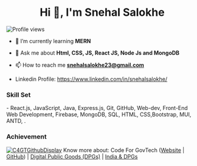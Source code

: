 
<!---
SnehalMarutiSalokhe/SnehalMarutiSalokhe is a ✨ special ✨ repository because its `README.md` (this file) appears on your GitHub profile.
You can click the Preview link to take a look at your changes.
--->
<h1 align="center">Hi 👋, I'm Snehal Salokhe</h1>
<!-- <h3 align="center">A passionate software developer from India</h3> -->

![Profile views](https://komarev.com/ghpvc/?username=SnehalMarutiSalokhe)


- 🌱 I’m currently learning **MERN**

- 💬 Ask me about **Html, CSS, JS, React JS, Node Js and MongoDB**

- 📫 How to reach me **snehalsalokhe23@gmail.com**


- Linkedin Profile: https://www.linkedin.com/in/snehalsalokhe/
<h3>Skill Set</h3>
- React.js, JavaScript, Java, Express.js, Git, GitHub, Web-dev, Front-End Web Development, Firebase, MongoDB, SQL, HTML, CSS,Bootstrap, MUI, ANTD, .

<h3>Achievement</h3>

[![C4GTGithubDisplay](https://kcavhjwafgtoqkqbbqrd.supabase.co/storage/v1/object/public/c4gt-github-profile/1074975931829063680-c4gt-contributions.jpeg)](https://github.com/Code4GovTech)
    Know more about: Code For GovTech ([Website](https://www.codeforgovtech.in) | [GitHub](https://github.com/Code4GovTech/C4GT/wiki)) | [Digital Public Goods (DPGs)](https://digitalpublicgoods.net/digital-public-goods/) | [India & DPGs](https://government.economictimes.indiatimes.com/blog/digital-public-goods-digital-public-infrastructure-an-evolving-india-story/99532036)

